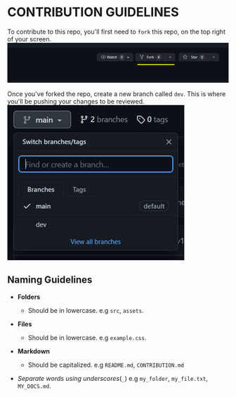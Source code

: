 # **CONTRIBUTION GUIDELINES**

To contribute to this repo, you'll first need to `fork` this repo, on the top right of your screen.
![Fork Demo](assets/images/fork.png)

Once you've forked the repo, create a new branch called `dev`.
This is where you'll be pushing your changes to be reviewed.
![Dev Branch](assets/images/dev.png)


## **Naming Guidelines**
- **Folders**
    - Should be in lowercase. e.g `src`, `assets`.

- **Files**
    - Should be in lowercase. e.g `example.css`.

- **Markdown**
    - Should be capitalized. e.g `README.md`, `CONTRIBUTION.md`
- *Separate words using underscores*(`_`) e.g `my_folder`, `my_file.txt`, `MY_DOCS.md`.   